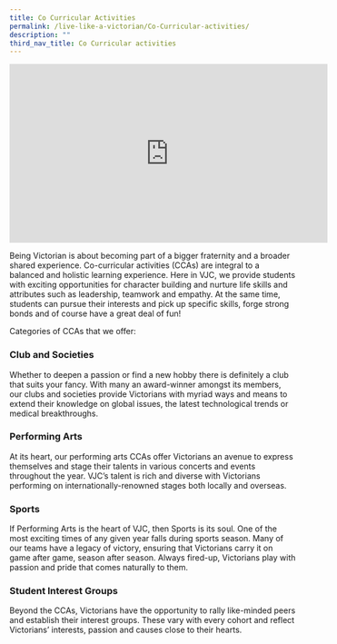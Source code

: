 ```yaml
---
title: Co Curricular Activities
permalink: /live-like-a-victorian/Co-Curricular-activities/
description: ""
third_nav_title: Co Curricular activities
---
```

<iframe width="560" height="315" src="https://www.youtube.com/embed/vIl1K-0cBWg" title="YouTube video player" frameborder="0" allow="accelerometer; autoplay; clipboard-write; encrypted-media; gyroscope; picture-in-picture" allowfullscreen></iframe>

Being Victorian is about becoming part of a bigger fraternity and a broader shared experience. Co-curricular activities (CCAs) are integral to a balanced and holistic learning experience. Here in VJC, we provide students with exciting opportunities for character building and nurture life skills and attributes such as leadership, teamwork and empathy. At the same time, students can pursue their interests and pick up specific skills, forge strong bonds and of course have a great deal of fun!

Categories of CCAs that we offer:

### Club and Societies 

Whether to deepen a passion or find a new hobby there is definitely a club that suits your fancy. With many an award-winner amongst its members, our clubs and societies provide Victorians with myriad ways and means to extend their knowledge on global issues, the latest technological trends or medical breakthroughs.


### Performing Arts

At its heart, our performing arts CCAs offer Victorians an avenue to express themselves and stage their talents in various concerts and events throughout the year. VJC’s talent is rich and diverse with Victorians performing on internationally-renowned stages both locally and overseas.



### Sports

If Performing Arts is the heart of VJC, then Sports is its soul. One of the most exciting times of any given year falls during sports season. Many of our teams have a legacy of victory, ensuring that Victorians carry it on game after game, season after season. Always fired-up, Victorians play with passion and pride that comes naturally to them.

### Student Interest Groups

Beyond the CCAs, Victorians have the opportunity to rally like-minded peers and establish their interest groups. These vary with every cohort and reflect Victorians’ interests, passion and causes close to their hearts.